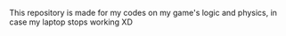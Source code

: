 This repository is made for my codes on my game's logic and physics, in case my laptop stops working XD
